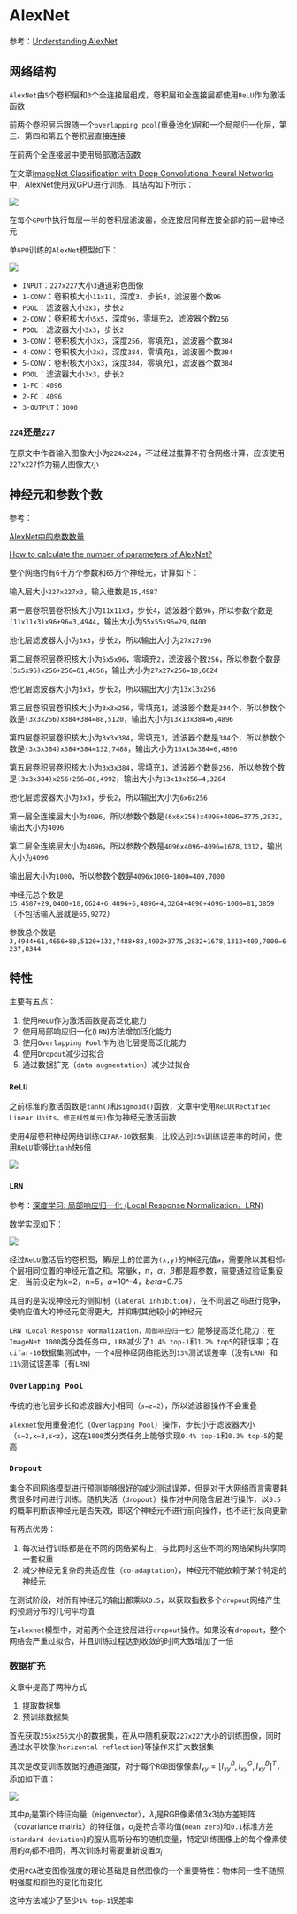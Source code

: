 
# AlexNet

参考：[Understanding AlexNet](https://www.learnopencv.com/understanding-alexnet/)

## 网络结构

`AlexNet`由`5`个卷积层和`3`个全连接层组成，卷积层和全连接层都使用`ReLU`作为激活函数

前两个卷积层后跟随一个`overlapping pool`(重叠池化)层和一个局部归一化层，第三、第四和第五个卷积层直接连接

在前两个全连接层中使用局部激活函数

在文章[ImageNet Classification with Deep Convolutional Neural Networks](http://xueshu.baidu.com/usercenter/paper/show?paperid=bfdf67dfdf8cea0c47038f63e91b9df1&site=xueshu_se)中，AlexNet使用双GPU进行训练，其结构如下所示：

![](./imgs/alexnet/AlexNet.png)

在每个`GPU`中执行每层一半的卷积层滤波器，全连接层同样连接全部的前一层神经元

单`GPU`训练的`AlexNet`模型如下：

![](./imgs/alexnet/alexnet-model.PNG)

* `INPUT`：`227x227`大小`3`通道彩色图像
* `1-CONV`：卷积核大小`11x11`，深度`3`，步长`4`，滤波器个数`96`
* `POOL`：滤波器大小`3x3`，步长`2`
* `2-CONV`：卷积核大小`5x5`，深度`96`，零填充`2`，滤波器个数`256`
* `POOL`：滤波器大小`3x3`，步长`2`
* `3-CONV`：卷积核大小`3x3`，深度`256`，零填充`1`，滤波器个数`384`
* `4-CONV`：卷积核大小`3x3`，深度`384`，零填充`1`，滤波器个数`384`
* `5-CONV`：卷积核大小`3x3`，深度`384`，零填充`1`，滤波器个数`384`
* `POOL`：滤波器大小`3x3`，步长`2`
* `1-FC`：`4096`
* `2-FC`：`4096`
* `3-OUTPUT`：`1000`

### `224`还是`227`

在原文中作者输入图像大小为`224x224`，不过经过推算不符合网络计算，应该使用`227x227`作为输入图像大小

## 神经元和参数个数

参考：

[AlexNet中的参数数量](https://vimsky.com/article/3664.html)

[How to calculate the number of parameters of AlexNet?](https://stackoverflow.com/questions/40060949/how-to-calculate-the-number-of-parameters-of-alexnet)

整个网络约有`6`千万个参数和`65`万个神经元，计算如下：

输入层大小`227x227x3`，输入维数是`15,4587`

第一层卷积层卷积核大小为`11x11x3`，步长`4`，滤波器个数`96`，所以参数个数是`(11x11x3)x96+96=3,4944`，输出大小为`55x55x96=29,0400`

池化层滤波器大小为`3x3`，步长`2`，所以输出大小为`27x27x96`

第二层卷积层卷积核大小为`5x5x96`，零填充`2`，滤波器个数`256`，所以参数个数是`(5x5x96)x256+256=61,4656`，输出大小为`27x27x256=18,6624`

池化层滤波器大小为`3x3`，步长`2`，所以输出大小为`13x13x256`

第三层卷积层卷积核大小为`3x3x256`，零填充`1`，滤波器个数是`384`个，所以参数个数是`(3x3x256)x384+384=88,5120`，输出大小为`13x13x384=6,4896`

第四层卷积层卷积核大小为`3x3x384`，零填充`1`，滤波器个数是`384`个，所以参数个数是`(3x3x384)x384+384=132,7488`，输出大小为`13x13x384=6,4896`

第五层卷积层卷积核大小为`3x3x384`，零填充`1`，滤波器个数是`256`，所以参数个数是`(3x3x384)x256+256=88,4992`，输出大小为`13x13x256=4,3264`

池化层滤波器大小为`3x3`，步长`2`，所以输出大小为`6x6x256`

第一层全连接层大小为`4096`，所以参数个数是`(6x6x256)x4096+4096=3775,2832`，输出大小为`4096`

第二层全连接层大小为`4096`，所以参数个数是`4096x4096+4096=1678,1312`，输出大小为`4096`

输出层大小为`1000`，所以参数个数是`4096x1000+1000=409,7000`

神经元总个数是`15,4587+29,0400+18,6624+6,4896+6,4896+4,3264+4096+4096+1000=81,3859`（不包括输入层就是`65,9272`）

参数总个数是`3,4944+61,4656+88,5120+132,7488+88,4992+3775,2832+1678,1312+409,7000=6237,8344`

## 特性

主要有五点：

1. 使用`ReLU`作为激活函数提高泛化能力
2. 使用局部响应归一化(`LRN`)方法增加泛化能力
3. 使用`Overlapping Pool`作为池化层提高泛化能力
4. 使用`Dropout`减少过拟合
5. 通过数据扩充（`data augmentation`）减少过拟合

### `ReLU`

之前标准的激活函数是`tanh()`和`sigmoid()`函数，文章中使用`ReLU(Rectified Linear Units，修正线性单元)`作为神经元激活函数

使用4层卷积神经网络训练`CIFAR-10`数据集，比较达到`25%`训练误差率的时间，使用`ReLU`能够比`tanh`快`6`倍

![](./imgs/alexnet/relu.png)

### `LRN`

参考：[深度学习: 局部响应归一化 (Local Response Normalization，LRN)](https://cloud.tencent.com/developer/article/1347792)

数学实现如下：

![](./imgs/alexnet/lrn.png)

经过`ReLU`激活后的卷积图，第i层上的位置为`(x,y)`的神经元值`a`，需要除以其相邻`n`个层相同位置的神经元值之和。常量k，n，$\alpha$，$\beta$都是超参数，需要通过验证集设定，当前设定为k=2，n=5，$\alpha$=10^-4，$beta$=0.75

其目的是实现神经元的侧抑制（`lateral inhibition`），在不同层之间进行竞争，使响应值大的神经元变得更大，并抑制其他较小的神经元

`LRN（Local Response Normalization，局部响应归一化）`能够提高泛化能力：在`ImageNet 1000`类分类任务中，`LRN`减少了`1.4% top-1`和`1.2% top5`的错误率；在`cifar-10`数据集测试中，一个`4`层神经网络能达到`13%`测试误差率（没有`LRN`）和`11%`测试误差率（有`LRN`）

### `Overlapping Pool`

传统的池化层步长和滤波器大小相同（`s=z=2`），所以滤波器操作不会重叠

`alexnet`使用重叠池化（`Overlapping Pool`）操作，步长小于滤波器大小（`s=2,x=3,s<z`），这在`1000`类分类任务上能够实现`0.4% top-1`和`0.3% top-5`的提高

### `Dropout`

集合不同网络模型进行预测能够很好的减少测试误差，但是对于大网络而言需要耗费很多时间进行训练。随机失活（`dropout`）操作对中间隐含层进行操作，以`0.5`的概率判断该神经元是否失效，即这个神经元不进行前向操作，也不进行反向更新

有两点优势：

1. 每次进行训练都是在不同的网络架构上，与此同时这些不同的网络架构共享同一套权重
2. 减少神经元复杂的共适应性（`co-adaptation`），神经元不能依赖于某个特定的神经元

在测试阶段，对所有神经元的输出都乘以`0.5`，以获取指数多个`dropout`网络产生的预测分布的几何平均值

在`alexnet`模型中，对前两个全连接层进行`dropout`操作。如果没有`dropout`，整个网络会严重过拟合，并且训练过程达到收敛的时间大致增加了一倍

### 数据扩充

文章中提高了两种方式

1. 提取数据集
2. 预训练数据集

首先获取`256x256`大小的数据集，在从中随机获取`227x227`大小的训练图像，同时通过水平映像(`horizontal reflection`)等操作来扩大数据集

其次是改变训练数据的通道强度，对于每个`RGB`图像像素$I_{xy}=[I_{xy}^{B},I_{xy}^{G},I_{xy}^{B}]^{T}$，添加如下值：

![](./imgs/alexnet/pca.png)

其中$p_{i}$是第i个特征向量（eigenvector），$\lambda_{i}$是RGB像素值3x3协方差矩阵（covariance matrix）的特征值，$\alpha_{i}$是符合零均值(`mean zero`)和`0.1`标准方差(`standard deviation`)的服从高斯分布的随机变量，特定训练图像上的每个像素使用的$\alpha_{i}$都不相同，再次训练时需要重新设置$\alpha_{i}$

使用`PCA`改变图像强度的理论基础是自然图像的一个重要特性：物体同一性不随照明强度和颜色的变化而变化

这种方法减少了至少`1% top-1`误差率
